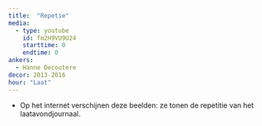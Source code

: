```yaml
---
title:  "Repetie"
media:
  - type: youtube
    id: fm2H9VU9U24
    starttime: 0
    endtime: 0
ankers:
  - Hanne Decoutere
decor: 2013-2016
hour: "Laat"
---
```


* Op het internet verschijnen deze beelden: ze tonen de repetitie van het laatavondjournaal.
